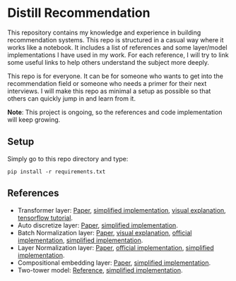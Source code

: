 # Distill Recommendation
This repository contains my knowledge and experience in building recommendation systems. This repo is structured in a 
casual way where it works like a notebook. It includes a list of references and some layer/model implementations I have used in my work. For each reference, I will try to link some useful links to help others understand the subject more deeply.

This repo is for everyone. It can be for someone who wants to get into the recommendation field or someone who needs a primer for
their next interviews. I will make this repo as minimal a setup as possible so that others can quickly jump in and
learn from it.

**Note**: This project is ongoing, so the references and code implementation will keep growing.

## Setup
Simply go to this repo directory and type:
```
pip install -r requirements.txt
```

## References
- Transformer layer: [Paper](https://arxiv.org/pdf/1706.03762.pdf), 
[simplified implementation](https://github.com/Elvenson/distill_recommendation/blob/main/layers.py#L82), 
[visual explanation](http://jalammar.github.io/illustrated-transformer/), 
[tensorflow tutorial](https://www.tensorflow.org/text/tutorials/transformer).
- Auto discretize layer: [Paper](https://arxiv.org/pdf/2012.08986.pdf),
[simplified implementation](https://github.com/Elvenson/distill_recommendation/blob/main/layers.py#L111).
- Batch Normalization layer: [Paper](https://arxiv.org/pdf/1502.03167.pdf),
[visual explanation](https://towardsdatascience.com/batch-norm-explained-visually-how-it-works-and-why-neural-networks-need-it-b18919692739),
[official implementation](https://www.tensorflow.org/api_docs/python/tf/keras/layers/BatchNormalization),
[simplified implementation](https://github.com/Elvenson/distill_recommendation/blob/main/layers.py#L163).
- Layer Normalization layer: [Paper](https://arxiv.org/pdf/1607.06450.pdf),
[official implementation](https://www.tensorflow.org/api_docs/python/tf/keras/layers/LayerNormalization),
[simplified implementation](https://github.com/Elvenson/distill_recommendation/blob/main/layers.py#L201).
- Compositional embedding layer: [Paper](https://arxiv.org/pdf/1909.02107.pdf), 
[simplified implementation](https://github.com/Elvenson/distill_recommendation/blob/baobui/twotower/layers.py#L233).
- Two-tower model: [Reference](https://www.tensorflow.org/recommenders/examples/basic_retrieval),
[simplified implementation](https://github.com/Elvenson/distill_recommendation/blob/baobui/twotower/models_test.py#L45).